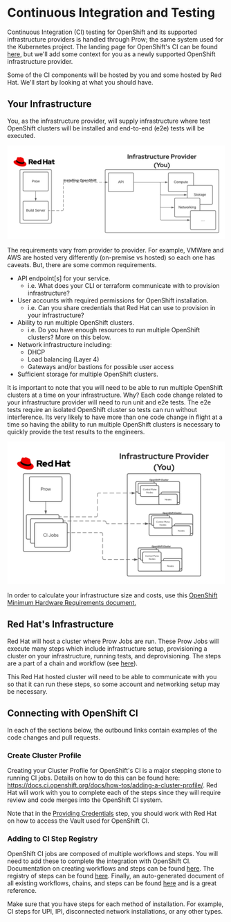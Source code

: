 # Continuous Integration and Testing

Continuous Integration (CI) testing for OpenShift and its supported infrastructure providers is handled through Prow; the same system used for the Kubernetes project. The landing page for OpenShift's CI can be found [here](https://docs.ci.openshift.org), but we'll add some context for you as a newly supported OpenShift infrastructure provider.

Some of the CI components will be hosted by you and some hosted by Red Hat. We'll start by looking at what you should have.

## Your Infrastructure

You, as the infrastructure provider, will supply infrastructure where test OpenShift clusters will be installed and end-to-end (e2e) tests will be executed.

![](installing-openshift-on-infra.png)

The requirements vary from provider to provider. For example, VMWare and AWS are hosted very differently (on-premise vs hosted) so each one has caveats. But, there are some common requirements. 

- API endpoint[s] for your service. 
    - i.e. What does your CLI or terraform communicate with to provision infrastructure?
- User accounts with required permissions for OpenShift installation.
    - i.e. Can you share credentials that Red Hat can use to provision in your infrastructure?
- Ability to run multiple OpenShift clusters.
    - i.e. Do you have enough resources to run multiple OpenShift clusters? More on this below. 
- Network infrastructure including:
    - DHCP
    - Load balancing (Layer 4)
    - Gateways and/or bastions for possible user access
- Sufficient storage for multiple OpenShift clusters.

It is important to note that you will need to be able to run multiple OpenShift clusters at a time on your infrastructure. Why? Each code change related to your infrastructure provider will need to run unit and e2e tests. The e2e tests require an isolated OpenShift cluster so tests can run without interference. Its very likely to have more than one code change in flight at a time so having the ability to run multiple OpenShift clusters is necessary to quickly provide the test results to the engineers.

![](running-ci-jobs-on-infra.png)

In order to calculate your infrastructure size and costs, use this [OpenShift Minimum Hardware Requirements document.](https://docs.openshift.com/container-platform/4.9/installing/installing_bare_metal/installing-bare-metal.html#minimum-resource-requirements_installing-bare-metal)


## Red Hat's Infrastructure

Red Hat will host a cluster where Prow Jobs are run. These Prow Jobs will execute many steps which include infrastructure setup, provisioning a cluster on your infrastructure, running tests, and deprovisioning. The steps are a part of a chain and workflow (see [here](https://docs.ci.openshift.org/docs/architecture/step-registry/)).

This Red Hat hosted cluster will need to be able to communicate with you so that it can run these steps, so some account and networking setup may be necessary.

## Connecting with OpenShift CI

In each of the sections below, the outbound links contain examples of the code changes and pull requests.

### Create Cluster Profile

Creating your Cluster Profile for OpenShift's CI is a major stepping stone to running CI jobs. Details on how to do this can be found here: https://docs.ci.openshift.org/docs/how-tos/adding-a-cluster-profile/. Red Hat will work with you to complete each of the steps since they will require review and code merges into the OpenShift CI system.

Note that in the [Providing Credentials](https://docs.ci.openshift.org/docs/how-tos/adding-a-cluster-profile/#providing-credentials) step, you should work with Red Hat on how to access the Vault used for OpenShift CI. 

### Adding to CI Step Registry

OpenShift CI jobs are composed of multiple workflows and steps. You will need to add these to complete the integration with OpenShift CI. Documentation on creating workflows and steps can be found [here](https://docs.ci.openshift.org/docs/architecture/step-registry/). The registry of steps can be found [here](https://github.com/openshift/release/tree/master/ci-operator/step-registry). Finally, an auto-generated document of all existing workflows, chains, and steps can be found [here](https://steps.ci.openshift.org/) and is a great reference. 

Make sure that you have steps for each method of installation. For example, CI steps for UPI, IPI, disconnected network installations, or any other types. 
